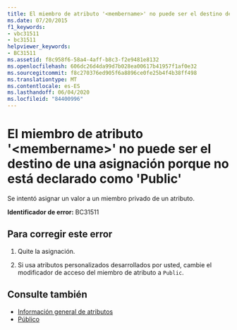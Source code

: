 ```yaml
---
title: El miembro de atributo '<membername>' no puede ser el destino de una asignación porque no está declarado como 'Public'
ms.date: 07/20/2015
f1_keywords:
- vbc31511
- bc31511
helpviewer_keywords:
- BC31511
ms.assetid: f8c958f6-58a4-4aff-b8c3-f2e9481e8132
ms.openlocfilehash: 606dc26d4da99d7b028ea00617b41957f1af0e32
ms.sourcegitcommit: f8c270376ed905f6a8896ce0fe25b4f4b38ff498
ms.translationtype: MT
ms.contentlocale: es-ES
ms.lasthandoff: 06/04/2020
ms.locfileid: "84400996"
---
```

# <a name="attribute-member-membername-cannot-be-the-target-of-an-assignment-because-it-is-not-declared-public"></a>El miembro de atributo '\<membername>' no puede ser el destino de una asignación porque no está declarado como 'Public'
Se intentó asignar un valor a un miembro privado de un atributo.  
  
 **Identificador de error:** BC31511  
  
## <a name="to-correct-this-error"></a>Para corregir este error  
  
1. Quite la asignación.  
  
2. Si usa atributos personalizados desarrollados por usted, cambie el modificador de acceso del miembro de atributo a `Public`.  
  
## <a name="see-also"></a>Consulte también

- [Información general de atributos](../programming-guide/concepts/attributes/index.md)
- [Público](../language-reference/modifiers/public.md)
